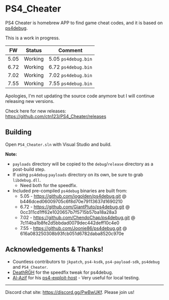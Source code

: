 # PS4_Cheater

PS4 Cheater is homebrew APP to find game cheat codes, and it is based on [ps4debug](https://github.com/jogolden/ps4debug).

This is a work in progress.

|  FW  | Status          | Comment
|------|-----------------|--------------------
| 5.05 | Working         | 5.05 `ps4debug.bin`
| 6.72 | Working         | 6.72 `ps4debug.bin`
| 7.02 | Working         | 7.02 `ps4debug.bin`
| 7.55 | Working         | 7.55 `ps4debug.bin`

Apologies, I'm not updating the source code anymore but I will continue releasing new versions.

Check here for new releases: https://github.com/ctn123/PS4_Cheater/releases

## Building

Open `PS4_Cheater.sln` with Visual Studio and build.

**Note:**
- `payloads` directory will be copied to the `debug`/`release` directory as a post-build step.
- If using `ps4debug` `payloads` directory on its own, be sure to grab `libdebug.dll`.
  - Need both for the speedfix.
- Included pre-compiled `ps4debug` binaries are built from:
  - 5.05 - https://github.com/jogolden/ps4debug.git @ b446dced06009705c6f8d70e79113637d1690210
  - 6.72 - https://github.com/GiantPluto/ps4debug.git @ 0cc311cd1ff62e1020657b7f5715b57ba18a28a3
  - 7.02 - https://github.com/ChendoChap/ps4debug.git @ 7c114ba1b8fe2d5bbdad0079dec442deff10c4e0
  - 7.55 - https://github.com/Joonie86/ps4debug.git @ 616a083250308b93fcb051d6782daba8520c970e

## Acknowledgements & Thanks!

- Countless contributors to `jkpatch`, `ps4-ksdk`, `ps4-payload-sdk`, `ps4debug` and `PS4_Cheater`.
- [DeathRGH](https://github.com/DeathRGH) for the speedfix tweak for ps4debug.
- [Al-Azif](https://github.com/Al-Azif) for his [ps4-exploit-host](https://github.com/Al-Azif/ps4-exploit-host) - Very useful for local testing.

---
Discord chat site: https://discord.gg/PwBwUKf.
Please join us!

